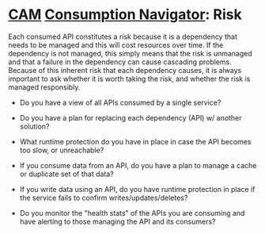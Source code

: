 # [CAM](../../) [Consumption Navigator](../): Risk

Each consumed API constitutes a risk because it is a dependency that needs to be managed and this will cost resources over time. If the dependency is not managed, this simply means that the risk is unmanaged and that a failure in the dependency can cause cascading problems. Because of this inherent risk that each dependency causes, it is always important to ask whether it is worth taking the risk, and whether the risk is managed responsibly.

* Do you have a view of all APIs consumed by a single service?
  
* Do you have a plan for replacing each dependency (API) w/ another solution?
  
* What runtime protection do you have in place in case the API becomes too slow, or unreachable?
  
* If you consume data from an API, do you have a plan to manage a cache or duplicate set of that data?
  
* If you write data using an API, do you have runtime protection in place if the service fails to confirm writes/updates/deletes?
  
* Do you monitor the "health stats" of the APIs you are consuming and have alerting to those managing the API and its consumers?

